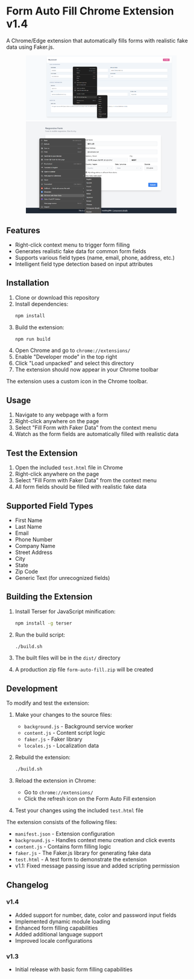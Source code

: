 # Form Auto Fill Chrome Extension v1.4

A Chrome/Edge extension that automatically fills forms with realistic fake data using Faker.js.

<p align="center">
   <img src="chrome.png" alt="Chrome Extension" width="400"/>
   <img src="edge.png" alt="Edge Extension" width="400"/>
</p>

## Features

- Right-click context menu to trigger form filling
- Generates realistic fake data for common form fields
- Supports various field types (name, email, phone, address, etc.)
- Intelligent field type detection based on input attributes

## Installation

1. Clone or download this repository
2. Install dependencies:
   ```bash
   npm install
   ```
3. Build the extension:
   ```bash
   npm run build
   ```
4. Open Chrome and go to `chrome://extensions/`
5. Enable "Developer mode" in the top right
6. Click "Load unpacked" and select this directory
7. The extension should now appear in your Chrome toolbar

The extension uses a custom icon in the Chrome toolbar.

## Usage

1. Navigate to any webpage with a form
2. Right-click anywhere on the page
3. Select "Fill Form with Faker Data" from the context menu
4. Watch as the form fields are automatically filled with realistic data

## Test the Extension

1. Open the included `test.html` file in Chrome
2. Right-click anywhere on the page
3. Select "Fill Form with Faker Data" from the context menu
4. All form fields should be filled with realistic fake data

## Supported Field Types

- First Name
- Last Name
- Email
- Phone Number
- Company Name
- Street Address
- City
- State
- Zip Code
- Generic Text (for unrecognized fields)

## Building the Extension

1. Install Terser for JavaScript minification:
   ```bash
   npm install -g terser
   ```

2. Run the build script:
   ```bash
   ./build.sh
   ```

3. The built files will be in the `dist/` directory
4. A production zip file `form-auto-fill.zip` will be created

## Development

To modify and test the extension:

1. Make your changes to the source files:
   - `background.js` - Background service worker
   - `content.js` - Content script logic
   - `faker.js` - Faker library
   - `locales.js` - Localization data

2. Rebuild the extension:
   ```bash
   ./build.sh
   ```

3. Reload the extension in Chrome:
   - Go to `chrome://extensions/`
   - Click the refresh icon on the Form Auto Fill extension

4. Test your changes using the included `test.html` file

The extension consists of the following files:

- `manifest.json` - Extension configuration
- `background.js` - Handles context menu creation and click events
- `content.js` - Contains form filling logic
- `faker.js` - The Faker.js library for generating fake data
- `test.html` - A test form to demonstrate the extension
- v1.1: Fixed message passing issue and added scripting permission

## Changelog

### v1.4
- Added support for number, date, color and password input fields
- Implemented dynamic module loading
- Enhanced form filling capabilities
- Added additional language support
- Improved locale configurations

### v1.3
- Initial release with basic form filling capabilities
